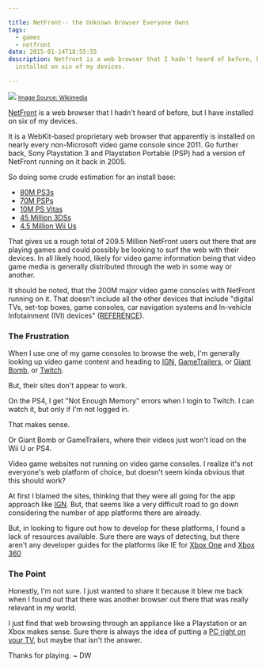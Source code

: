 ```yaml
---

title: NetFront-- the Unknown Browser Everyone Owns
tags:
  - games
  - netfront
date: 2015-01-14T18:55:55
description: Netfront is a web browser that I hadn't heard of before, but I have
  installed on six of my devices.

---
```


[1]: psp_browser.jpg

![][1]
<small>[Image Source: Wikimedia](http://upload.wikimedia.org/wikipedia/commons/6/60/PSP_Browser.jpg)</small>

[NetFront](http://gl.access-company.com/products/browser/netfrontbrowsernx-2/) is a web browser that I hadn't heard of before, but I have installed on six of my devices.

It is a WebKit-based proprietary web browser that apparently is installed on nearly every non-Microsoft video game console since 2011\. Go further back, Sony Playstation 3 and Playstation Portable (PSP) had a version of NetFront running on it back in 2005.

So doing some crude estimation for an install base:

*   [80M PS3s](http://venturebeat.com/2013/11/05/playstation-3-sells-80m-units-not-bad-but-far-short-of-150m-ps-2-sales/)
*   [70M PSPs](http://www.engadget.com/2011/06/06/sony-sells-70-million-psp-units-worldwide-still-firmly-in-ds-r/)
*   [10M PS Vitas](http://www.psvitahub.com/2014/07/ps-vita-sales-near-10-million-mark.html)
*   [45 Million 3DSs](http://www.gamespot.com/articles/wii-u-sales-reach-7-3m-3ds-sales-hit-45m/1100-6423241/)
*   [4.5 Million Wii Us](http://www.gamespot.com/articles/wii-u-sales-reach-7-3m-3ds-sales-hit-45m/1100-6423241/)

That gives us a rough total of 209.5 Million NetFront users out there that are playing games and could possibly be looking to surf the web with their devices. In all likely hood, likely for video game information being that video game media is generally distributed through the web in some way or another.

It should be noted, that the 200M major video game consoles with NetFront running on it. That doesn't include all the other devices that include "digital TVs, set-top boxes, game consoles, car navigation systems and In-vehicle Infotainment (IVI) devices" ([REFERENCE](http://gl.access-company.com/products/browser/netfrontbrowsernx-2/)).

### The Frustration

When I use one of my game consoles to browse the web, I'm generally looking up video game content and heading to [IGN](http://ign.com), [GameTrailers](http://gametrailers.com), or [Giant Bomb](http://giantbomb.com), or [Twitch](http://twitch.tv).

But, their sites don't appear to work.

On the PS4, I get "Not Enough Memory" errors when I login to Twitch. I can watch it, but only if I'm not logged in.

That makes sense.

Or Giant Bomb or GameTrailers, where their videos just won't load on the Wii U or PS4\. 

Video game websites not running on video game consoles. I realize it's not everyone's web platform of choice, but doesn't seem kinda obvious that this should work?

At first I blamed the sites, thinking that they were all going for the app approach like [IGN](http://ca.ign.com/articles/2013/08/20/ign-app-launching-for-ps4-ps3-vita-later-this-year). But, that seems like a very difficult road to go down considering the number of app platforms there are already. 

But, in looking to figure out how to develop for these platforms, I found a lack of resources available. Sure there are ways of detecting, but there aren't any developer guides for the platforms like IE for [Xbox One](http://msdn.microsoft.com/en-us/library/ie/dn532261(v=vs.85).aspx) and [Xbox 360](http://msdn.microsoft.com/en-us/library/ie/jj883727(v=vs.85).aspx)

### The Point

Honestly, I'm not sure. I just wanted to share it because it blew me back when I found out that there was another browser out there that was really relevant in my world.

I just find that web browsing through an appliance like a Playstation or an Xbox makes sense. Sure there is always the idea of putting a [PC right on your TV](http://www.intel.com/content/www/us/en/compute-stick/intel-compute-stick.html), but maybe that isn't the answer.

Thanks for playing. ~ DW
